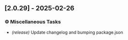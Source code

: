 ## [2.0.29] - 2025-02-26

### ⚙️ Miscellaneous Tasks

- *(release)* Update changelog and bumping package.json

<!-- generated by git-cliff -->
